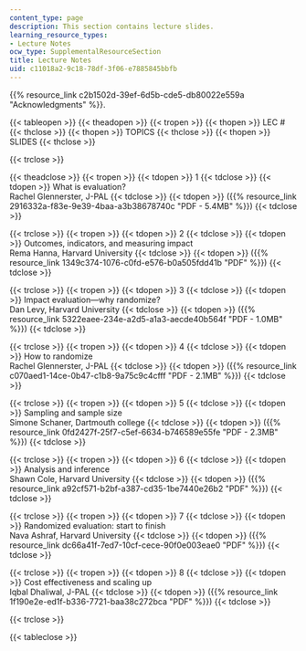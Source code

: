 ```yaml
---
content_type: page
description: This section contains lecture slides.
learning_resource_types:
- Lecture Notes
ocw_type: SupplementalResourceSection
title: Lecture Notes
uid: c11018a2-9c18-78df-3f06-e7885845bbfb
---
```


{{% resource_link c2b1502d-39ef-6d5b-cde5-db80022e559a "Acknowledgments" %}}.

{{< tableopen >}}
{{< theadopen >}}
{{< tropen >}}
{{< thopen >}}
LEC #
{{< thclose >}}
{{< thopen >}}
TOPICS
{{< thclose >}}
{{< thopen >}}
SLIDES
{{< thclose >}}

{{< trclose >}}

{{< theadclose >}}
{{< tropen >}}
{{< tdopen >}}
1
{{< tdclose >}}
{{< tdopen >}}
What is evaluation?  
Rachel Glennerster, J-PAL
{{< tdclose >}}
{{< tdopen >}}
({{% resource_link 2916332a-f83e-9e39-4baa-a3b38678740c "PDF - 5.4MB" %}})
{{< tdclose >}}

{{< trclose >}}
{{< tropen >}}
{{< tdopen >}}
2
{{< tdclose >}}
{{< tdopen >}}
Outcomes, indicators, and measuring impact  
Rema Hanna, Harvard University
{{< tdclose >}}
{{< tdopen >}}
({{% resource_link 1349c374-1076-c0fd-e576-b0a505fdd41b "PDF" %}})
{{< tdclose >}}

{{< trclose >}}
{{< tropen >}}
{{< tdopen >}}
3
{{< tdclose >}}
{{< tdopen >}}
Impact evaluation—why randomize?  
Dan Levy, Harvard University
{{< tdclose >}}
{{< tdopen >}}
({{% resource_link 5322eaee-234e-a2d5-a1a3-aecde40b564f "PDF - 1.0MB" %}})
{{< tdclose >}}

{{< trclose >}}
{{< tropen >}}
{{< tdopen >}}
4
{{< tdclose >}}
{{< tdopen >}}
How to randomize  
Rachel Glennerster, J-PAL
{{< tdclose >}}
{{< tdopen >}}
({{% resource_link c070aed1-14ce-0b47-c1b8-9a75c9c4cfff "PDF - 2.1MB" %}})
{{< tdclose >}}

{{< trclose >}}
{{< tropen >}}
{{< tdopen >}}
5
{{< tdclose >}}
{{< tdopen >}}
Sampling and sample size  
Simone Schaner, Dartmouth college
{{< tdclose >}}
{{< tdopen >}}
({{% resource_link 0fd2427f-25f7-c5ef-6634-b746589e55fe "PDF - 2.3MB" %}})
{{< tdclose >}}

{{< trclose >}}
{{< tropen >}}
{{< tdopen >}}
6
{{< tdclose >}}
{{< tdopen >}}
Analysis and inference  
Shawn Cole, Harvard University
{{< tdclose >}}
{{< tdopen >}}
({{% resource_link a92cf571-b2bf-a387-cd35-1be7440e26b2 "PDF" %}})
{{< tdclose >}}

{{< trclose >}}
{{< tropen >}}
{{< tdopen >}}
7
{{< tdclose >}}
{{< tdopen >}}
Randomized evaluation: start to finish  
Nava Ashraf, Harvard University
{{< tdclose >}}
{{< tdopen >}}
({{% resource_link dc66a41f-7ed7-10cf-cece-90f0e003eae0 "PDF" %}})
{{< tdclose >}}

{{< trclose >}}
{{< tropen >}}
{{< tdopen >}}
8
{{< tdclose >}}
{{< tdopen >}}
Cost effectiveness and scaling up  
Iqbal Dhaliwal, J-PAL
{{< tdclose >}}
{{< tdopen >}}
({{% resource_link 1f190e2e-ed1f-b336-7721-baa38c272bca "PDF" %}})
{{< tdclose >}}

{{< trclose >}}

{{< tableclose >}}